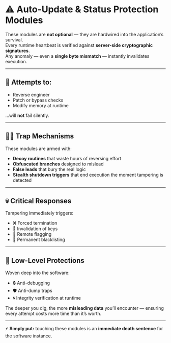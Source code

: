 # ⚠️ Auto-Update & Status Protection Modules  

These modules are **not optional** — they are hardwired into the application’s survival.  
Every runtime heartbeat is verified against **server-side cryptographic signatures**.  
Any anomaly — even a **single byte mismatch** — instantly invalidates execution.  

---

## 🚫 Attempts to:
- Reverse engineer  
- Patch or bypass checks  
- Modify memory at runtime  

…will **not** fail silently.  

---

## 🕵️‍♂️ Trap Mechanisms
These modules are armed with:  
- **Decoy routines** that waste hours of reversing effort  
- **Obfuscated branches** designed to mislead  
- **False leads** that bury the real logic  
- **Stealth shutdown triggers** that end execution the moment tampering is detected  

---

## 💀 Critical Responses
Tampering immediately triggers:  
- ❌ Forced termination  
- 🔑 Invalidation of keys  
- 📡 Remote flagging  
- 🛑 Permanent blacklisting  

---

## 🧩 Low-Level Protections
Woven deep into the software:  
- 🔒 Anti-debugging  
- 🛡️ Anti-dump traps  
- 🌀 Integrity verification at runtime  

The deeper you dig, the more **misleading data** you’ll encounter — ensuring every attempt costs more time than it’s worth.  

---

⚡ **Simply put:** touching these modules is an **immediate death sentence** for the software instance.  
